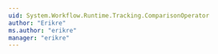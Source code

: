 ```yaml
---
uid: System.Workflow.Runtime.Tracking.ComparisonOperator
author: "Erikre"
ms.author: "erikre"
manager: "erikre"
---
```

